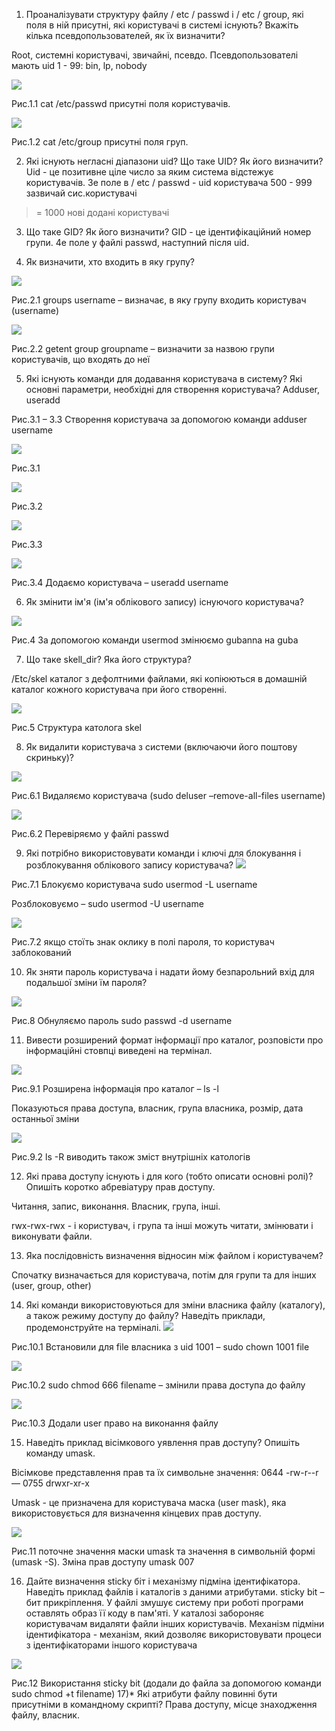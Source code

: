 1) Проаналізувати структуру файлу / etc / passwd і / etc / group, які поля в ній присутні, які користувачі в системі існують? Вкажіть кілька псевдопользователей, як їх визначити?

Root, системні користувачі, звичайні, псевдо.
Псевдопользователі мають uid 1 - 99: bin, lp, nobody 

![](screens/1.PNG)

Рис.1.1 cat /etc/passwd  присутні поля користувачів.

 ![](screens/2.PNG)
 
Рис.1.2 cat /etc/group  присутні поля груп.

2) Які існують негласні діапазони uid? Що таке UID? Як його визначити?
Uid - це позитивне ціле число за яким система відстежує користувачів. 3е поле в / etc / passwd - uid користувача
500 - 999 зазвичай сис.користувачі
> = 1000 нові додані користувачі

3) Що таке GID? Як його визначити?
GID - це ідентифікаційний номер групи. 4е поле у файлі passwd, наступний після uid.

4) Як визначити, хто входить в яку групу? 

 ![](screens/3.0.PNG)
 
Рис.2.1 groups username – визначає, в яку групу входить користувач (username)

  ![](screens/3.1.PNG)
  
Рис.2.2 getent group groupname – визначити за назвою групи користувачів, що входять до неї

5) Які існують команди для додавання користувача в систему?
Які основні параметри, необхідні для створення користувача?
Adduser, useradd

Рис.3.1 – 3.3 Створення користувача за допомогою команди adduser username

  ![](screens/4.0.PNG)
  
Рис.3.1

  ![](screens/5.0.PNG)
  
Рис.3.2

  ![](screens/5.1.PNG)
  
Рис.3.3

  ![](screens/7.PNG)
  
Рис.3.4 Додаємо користувача – useradd username

6) Як змінити ім'я (ім'я облікового запису) існуючого користувача?

  ![](screens/11.PNG)
  
Рис.4 За допомогою команди usermod змінюємо gubanna на guba

7) Що таке skell_dir? Яка його структура?

  /Etc/skel каталог з дефолтними файлами,  які копіюються в домашній каталог кожного користувача при його створенні. 
  
   ![](screens/12.PNG)
   
Рис.5 Структура католога skel

8) Як видалити користувача з системи (включаючи його поштову скриньку)?

  ![](screens/9.PNG)
  
Рис.6.1 Видаляємо користувача (sudo deluser –remove-all-files username)

  ![](screens/10.PNG)
  
Рис.6.2 Перевіряємо у файлі passwd

9) Які потрібно використовувати команди і ключі для блокування і розблокування облікового запису користувача? 
 ![](screens/13.PNG)
 
Рис.7.1 Блокуємо користувача sudo usermod -L username

Розблоковуємо – sudo usermod -U username

  ![](screens/13.0.PNG)
  
Рис.7.2 якщо стоїть знак оклику в полі пароля, то користувач заблокований

10) Як зняти пароль користувача і надати йому безпарольний вхід для подальшої зміни їм пароля?

  ![](screens/14.PNG)
  
Рис.8  Обнуляємо пароль sudo passwd -d username

11) Вивести розширений формат інформації про каталог, розповісти про інформаційні стовпці виведені на термінал. 

 ![](screens/16.PNG)
 
Рис.9.1 Розширена інформація про каталог – ls -l

Показуються права доступа, власник, група власника,  розмір, дата останньої зміни

  ![](screens/17.PNG)
  
Рис.9.2 ls -R виводить також зміст внутрішніх катологів

12) Які права доступу існують і для кого (тобто описати основні ролі)? Опишіть коротко абревіатуру прав доступу.

Читання, запис, виконання. Власник, група, інші.

rwx-rwx-rwx - і користувач, і група та інші можуть читати, змінювати і виконувати файли.

13) Яка послідовність визначення відносин між файлом і користувачем?

Спочатку визначається для користувача, потім для групи та для інших (user, group, other) 

14) Які команди використовуються для зміни власника файлу (каталогу), а також режиму доступу до файлу? Наведіть приклади, продемонструйте на терміналі. 
 ![](screens/19.PNG)
 
Рис.10.1 Встановили для file власника з uid 1001 – sudo chown 1001 file

  ![](screens/20.PNG)
  
Рис.10.2 sudo chmod 666 filename – змінили права доступа до файлу

  ![](screens/21.PNG)
  
Рис.10.3 Додали user право на виконання файлу

15) Наведіть приклад вісімкового уявлення прав доступу? Опишіть команду umask.

Вісімкове представлення прав та їх символьне значення:
0644  -rw-r--r— 
0755  drwxr-xr-x 

Umask - це призначена для користувача маска (user mask), яка використовується для визначення кінцевих прав доступу.

  ![](screens/23.PNG)
  
Рис.11 поточне значення маски umask та значення в символьній формі (umask -S). Зміна прав доступу umask 007

16) Дайте визначення sticky біт і механізму підміна ідентифікатора. Наведіть приклад файлів і каталогів з даними атрибутами.
	sticky bit – бит прикріплення. У файлі змушує систему при роботі програми оставлять образ її коду в пам'яті. У каталозі забороняє користувачам видаляти файли інших користувачів.
	Механізм підміни ідентифікатора - механізм, який дозволяє використовувати процеси з ідентифікаторами іншого користувача
	
  ![](screens/22.PNG)
  
Рис.12 Використання sticky bit (додали до файла за допомогою команди sudo chmod +t filename)
17)* Які атрибути файлу повинні бути присутніми в командному скрипті?
Права доступу, місце знаходження файлу, власник.


